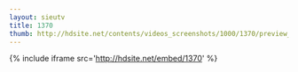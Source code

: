 ```yaml
---
layout: sieutv
title: 1370
thumb: http://hdsite.net/contents/videos_screenshots/1000/1370/preview_360p.mp4.jpg
---
```

{% include iframe src='http://hdsite.net/embed/1370' %}
 
